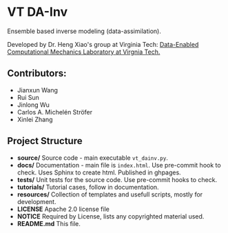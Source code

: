 VT DA-Inv
=========
Ensemble based inverse modeling (data-assimilation).

Developed by Dr. Heng Xiao's group at Virginia Tech: [Data-Enabled Computational Mechanics Laboratory at Virgnia Tech.](https://www.aoe.vt.edu/people/faculty/xiaoheng/personal-page.html)

Contributors:
-------------
* Jianxun Wang
* Rui Sun
* Jinlong Wu
* Carlos A. Michelén Ströfer
* Xinlei Zhang

Project Structure
-----------------
* **source/** Source code - main executable ``vt_dainv.py``.
* **docs/** Documentation - main file is ``index.html``. Use pre-commit hook to check. 
  Uses Sphinx to create html. Published in ghpages.
* **tests/** Unit tests for the source code. Use pre-commit hooks to check.
* **tutorials/** Tutorial cases, follow in documentation.
* **resources/** Collection of templates and usefull scripts, mostly for development.
* **LICENSE** Apache 2.0 license file
* **NOTICE** Required by License, lists any copyrighted material used.
* **README.md** This file.
